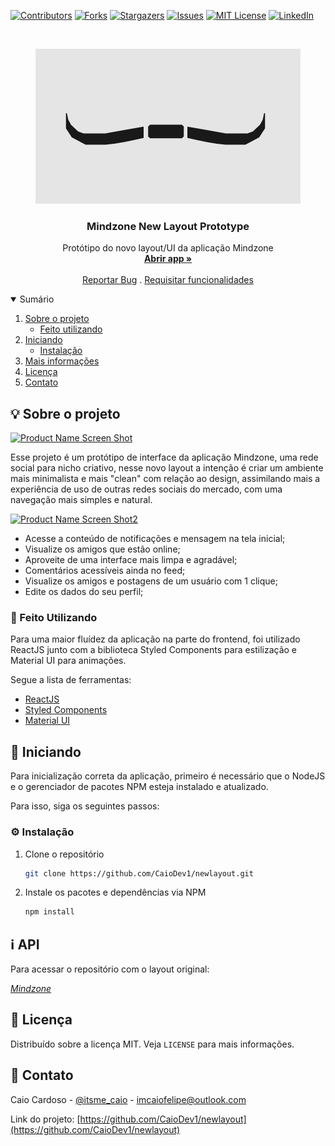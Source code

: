 [![Contributors][contributors-shield]][contributors-url]
[![Forks][forks-shield]][forks-url]
[![Stargazers][stars-shield]][stars-url]
[![Issues][issues-shield]][issues-url]
[![MIT License][license-shield]][license-url]
[![LinkedIn][linkedin-shield]][linkedin-url]


<!-- PROJECT LOGO -->
<br />
<p align="center">
  <a href="https://caiodev1.github.io/newlayout/#/">
    <img src="public/image.png" alt="Logo">
  </a>

  <h3 align="center">Mindzone New Layout Prototype</h3>

  <p align="center">
    Protótipo do novo layout/UI da aplicação Mindzone
    <br />
    <a href="https://caiodev1.github.io/newlayout/#/"><strong>Abrir app »</strong></a>
    <br />
    <br />
    <a href="https://github.com/CaioDev1/newlayout/issues">Reportar Bug</a>
    .
    <a href="https://github.com/CaioDev1/newlayout/issues">Requisitar funcionalidades</a>
  </p>
</p>



<!-- TABLE OF CONTENTS -->
<details open="open">
  <summary>Sumário</summary>
  <ol>
    <li>
      <a href="#sobre-o-projeto">Sobre o projeto</a>
      <ul>
        <li><a href="#feito-utilizando">Feito utilizando</a></li>
      </ul>
    </li>
    <li>
      <a href="#iniciando">Iniciando</a>
      <ul>
        <li><a href="#instalação">Instalação</a></li>
      </ul>
    </li>
    <li><a href="#mais-informações">Mais informações</a></li>
    <li><a href="#licença">Licença</a></li>
    <li><a href="#contato">Contato</a></li>
  </ol>
</details>



<!-- ABOUT THE PROJECT -->
<h2 id="sobre-o-projeto">💡 Sobre o projeto</h2>

[![Product Name Screen Shot][product-screenshot]](https://caiodev1.github.io/newlayout/#/)

Esse projeto é um protótipo de interface da aplicação Mindzone, uma rede social para nicho criativo, nesse novo layout a intenção é criar um ambiente mais minimalista e mais "clean" com relação ao design,
assimilando mais a experiência de uso de outras redes sociais do mercado, com uma navegação mais simples e natural.

[![Product Name Screen Shot2][product-screenshot2]](https://caiodev1.github.io/newlayout/#/)

* Acesse a conteúdo de notificações e mensagem na tela inicial;
* Visualize os amigos que estão online;
* Aproveite de uma interface mais limpa e agradável;
* Comentários acessíveis ainda no feed;
* Visualize os amigos e postagens de um usuário com 1 clique;
* Edite os dados do seu perfil;

<h3 id="feito-utilizando">🔧 Feito Utilizando</h3>

Para uma maior fluídez da aplicação na parte do frontend, foi utilizado ReactJS junto com a biblioteca Styled Components para estilização e Material UI para animações.

Segue a lista de ferramentas:
* [ReactJS](https://pt-br.reactjs.org/)
* [Styled Components](https://styled-components.com/)
* [Material UI](https://material-ui.com/pt/)

<!-- GETTING STARTED -->
<h2 id="Iniciando">📖 Iniciando</h2>

Para inicialização correta da aplicação, primeiro é necessário que o NodeJS e o gerenciador de pacotes NPM esteja instalado e atualizado.

Para isso, siga os seguintes passos:

<h3 id="instalação">⚙ Instalação</h3>

1. Clone o repositório
   ```sh
   git clone https://github.com/CaioDev1/newlayout.git
   ```
2. Instale os pacotes e dependências via NPM
   ```sh
   npm install
   ```


<!-- USAGE EXAMPLES -->
<h2 id="mais-informações">ℹ API</h2>
Para acessar o repositório com o layout original:

_[Mindzone](https://github.com/CaioDev1/socialmedia-frontend)_

<!-- LICENSE -->
<h2 id="licença">📜 Licença</h2>

Distribuído sobre a licença MIT. Veja `LICENSE` para mais informações.


<!-- CONTACT -->
<h2 id="contato">📩 Contato</h2>

Caio Cardoso - [@itsme_caio](https://instagram.com/itsme_caio) - imcaiofelipe@outlook.com

Link do projeto: [https://github.com/CaioDev1/newlayout](https://github.com/CaioDev1/newlayout)





<!-- MARKDOWN LINKS & IMAGES -->
<!-- https://www.markdownguide.org/basic-syntax/#reference-style-links -->
[contributors-shield]: https://img.shields.io/github/contributors/CaioDev1/newlayout.svg?style=for-the-badge
[contributors-url]: https://github.com/CaioDev1/newlayout/graphs/contributors
[forks-shield]: https://img.shields.io/github/forks/CaioDev1/newlayout.svg?style=for-the-badge
[forks-url]: https://github.com/CaioDev1/newlayout/network/members
[stars-shield]: https://img.shields.io/github/stars/CaioDev1/newlayout.svg?style=for-the-badge
[stars-url]: https://github.com/CaioDev1/newlayout/stargazers
[issues-shield]: https://img.shields.io/github/issues/CaioDev1/newlayout.svg?style=for-the-badge
[issues-url]: https://github.com/CaioDev1/newlayout/issues
[license-shield]: https://img.shields.io/github/license/CaioDev1/newlayout.svg?style=for-the-badge
[license-url]: https://github.com/CaioDev1/newlayout/blob/master/LICENSE.txt
[linkedin-shield]: https://img.shields.io/badge/-LinkedIn-black.svg?style=for-the-badge&logo=linkedin&colorB=555
[linkedin-url]: https://www.linkedin.com/in/caio-cardoso-158133196
[product-screenshot]: public/newlayout-gif1.gif
[product-screenshot2]: public/newlayout-gif2.gif
